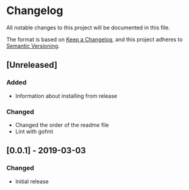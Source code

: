 # Changelog
All notable changes to this project will be documented in this file.

The format is based on [Keep a Changelog](https://keepachangelog.com/en/1.0.0/),
and this project adheres to [Semantic Versioning](https://semver.org/spec/v2.0.0.html).

## [Unreleased]
### Added
- Information about installing from release

### Changed
- Changed the order of the readme file
- Lint with gofmt

## [0.0.1] - 2019-03-03
### Changed
- Initial release
